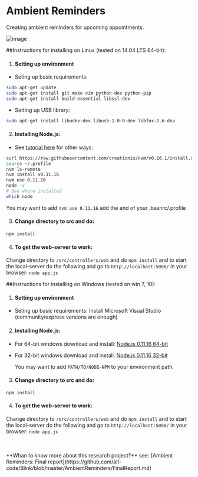 # Ambient Reminders

Creating ambient reminders for upcoming appointments.

![image](https://cloud.githubusercontent.com/assets/742934/9568892/34ed9ffa-4f26-11e5-9882-b7629897562c.png)

##Instructions for installing on Linux (tested on 14.04 LTS 64-bit):

1. #### Setting up environment
  * Seting up basic requirements:
  ``` bash 
  sudo apt-get update
  sudo apt-get install git make vim python-dev python-pip
  sudo apt-get install build-essential libssl-dev
  ```
  
  * Setting up USB library:
  ``` bash 
  sudo apt-get install libudev-dev libusb-1.0-0-dev libfox-1.6-dev
  ```
  
2. #### Installing Node.js:
  * See [tutorial here](https://www.digitalocean.com/community/tutorials/how-to-install-node-js-on-an-ubuntu-14-04-server) for other ways:
  ``` bash
  curl https://raw.githubusercontent.com/creationix/nvm/v0.16.1/install.sh | sh
  source ~/.profile
  nvm ls-remote
  nvm install v0.11.16
  nvm use 0.11.16
  node -v
  # See where installed
  which node 
  ```

  You may want to add `nvm use 0.11.16` add the end of your .bashrc/.profile

3. #### Change directory to src and do: 
  ```npm install```
  

4. #### To get the web-server to work:
  Change directory to `/src/controllers/web` and do
  ```npm install```
  and to start the local-server do the following and go to `http://localhost:5000/` in your browser:
  ```node app.js```





##Instructions for installing on Windows (tested on win 7, 10):

1. #### Setting up environment
  * Seting up basic requirements:
  Install Microsoft Visual Studio (community/express versions are enough)
  
2. #### Installing Node.js:
  * For 64-bit windows download and install: [Node.js 0.11.16 64-bit](https://nodejs.org/dist/v0.11.16/x64/node-v0.11.16-x64.msi)
* For 32-bit windows download and install: [Node.js 0.11.16 32-bit](https://nodejs.org/dist/v0.11.16/node-v0.11.16-x86.msi)

  You may want to add `PATH/TO/NODE-NPM` to your environment path.

3. #### Change directory to src and do: 
  ```npm install```
  
4. #### To get the web-server to work:
  Change directory to `/src/controllers/web` and do
  ```npm install```
  and to start the local-server do the following and go to `http://localhost:5000/` in your browser:
  ```node app.js```






<br/>
<br/>
**Whan to know more about this research project?** see: [Ambient Reminders: Final report](https://github.com/alt-code/Blink/blob/master/AmbientReminders/FinalReport.md)
